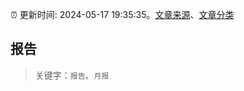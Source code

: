 :alarm_clock: 更新时间: 2024-05-17 19:35:35。[文章来源](/README.md)、[文章分类](/TAGS.md)

## 报告


> 关键字：`报告`、`月报`



